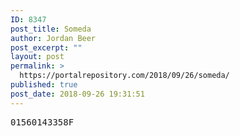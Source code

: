 ```yaml
---
ID: 8347
post_title: Someda
author: Jordan Beer
post_excerpt: ""
layout: post
permalink: >
  https://portalrepository.com/2018/09/26/someda/
published: true
post_date: 2018-09-26 19:31:51
---
```

<pre>01560143358F</pre>